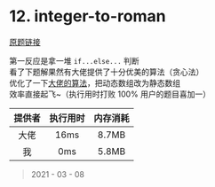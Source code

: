# 12. integer-to-roman

[原题链接](https://leetcode-cn.com/problems/integer-to-roman/)

第一反应是拿一堆 `if...else...` 判断  
看了下题解果然有大佬提供了十分优美的算法（贪心法）  
优化了一下[大佬的算法](https://leetcode-cn.com/problems/integer-to-roman/solution/zheng-shu-zhuan-luo-ma-shu-zi-cshi-xian-liang-chon/)，把动态数组改为静态数组  
效率直接起飞~（执行用时打败 100% 用户的题目喜加一）  

| 提供者 | 执行用时 | 内存消耗 |
|:------:|:--------:|:--------:|
|  大佬  |   16ms   |  8.7MB   |
|   我   |   0ms    |  5.8MB   |

> 2021 - 03 - 08
